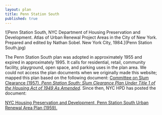 ```yaml
---
layout: plan
title: Penn Station South
published: true
---
```


<!---![Atlantic Terminal, NYC Department of Housing Preservation and Development. Community Development Progress Report: 1968. Prepared and edited by Nathan Sobel. New York City, 1968.](Penn Station South.png)-->
![Penn Station South, NYC Department of Housing Preservation and Development. Atlas of Urban Renewal Project Areas in the City of New York. Prepared and edited by Nathan Sobel. New York City, 1984.](Penn Station South.jpg)

The Penn Station South plan was adopted in approximately 1955 and expired in approximately 1995. It calls for residential, retail, community facility, playground, open space, and parking uses in the plan area. We could not access the plan documents when we originally made this website; mapped this plan based on the following document: [Committee on Slum Clearance (1957), _Penn Station South: Slum Clearance Plan Under Title 1 of the Housing Act of 1949 As Amended_](https://issuu.com/theskyscrapermuseum/docs/penn_station_south-_slum_clearance_). Since then, NYC HPD has posted the document:

[NYC Housing Preservation and Development, Penn Station South Urban Renewal Area Plan (1959).](https://www.nyc.gov/assets/hpd/downloads/pdfs/services/penn-station-south-urp.pdf)
